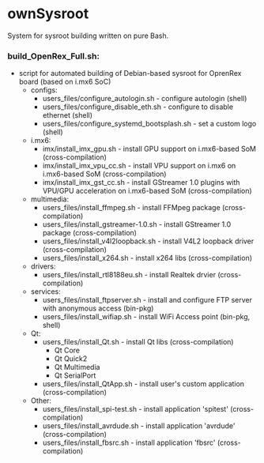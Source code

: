 # ownSysroot
System for sysroot building written on pure Bash.

### build_OpenRex_Full.sh:
* script for automated building of Debian-based sysroot for OprenRex board (based on i.mx6 SoC)
    * configs:
        * users_files/configure_autologin.sh - configure autologin (shell)
        * users_files/configure_disable_eth.sh - configure to disable ethernet (shell)
        * users_files/configure_systemd_bootsplash.sh - set a custom logo (shell)
    * i.mx6:
        * imx/install_imx_gpu.sh - install GPU support on i.mx6-based SoM (cross-compilation)
        * imx/install_imx_vpu_cc.sh - install VPU support on i.mx6 on i.mx6-based SoM (cross-compilation)
        * imx/install_imx_gst_cc.sh - install GStreamer 1.0 plugins with VPU/GPU acceleration on i.mx6-based SoM (cross-compilation)
    * multimedia:
        * users_files/install_ffmpeg.sh - install FFMpeg package (cross-compilation)
        * users_files/install_gstreamer-1.0.sh - install GStreamer 1.0 package (cross-compilation)
        * users_files/install_v4l2loopback.sh - install V4L2 loopback driver (cross-compilation)
        * users_files/install_x264.sh - install x264 libs (cross-compilation)
    * drivers:
        * users_files/install_rtl8188eu.sh - install Realtek drvier (cross-compilation)
    * services:
        * users_files/install_ftpserver.sh - install and configure FTP server with anonymous access (bin-pkg)
        * users_files/install_wifiap.sh - install WiFi Access point (bin-pkg, shell)
    * Qt:
        * users_files/install_Qt.sh - install Qt libs (cross-compilation)
            * Qt Core
            * Qt Quick2
            * Qt Multimedia
            * Qt SerialPort
        * users_files/install_QtApp.sh - install user's custom application (cross-compilation)
    * Other:
        * users_files/install_spi-test.sh - install application 'spitest' (cross-compilation)
        * users_files/install_avrdude.sh - install application 'avrdude' (cross-compilation)
        * users_files/install_fbsrc.sh - install application 'fbsrc' (cross-compilation)



